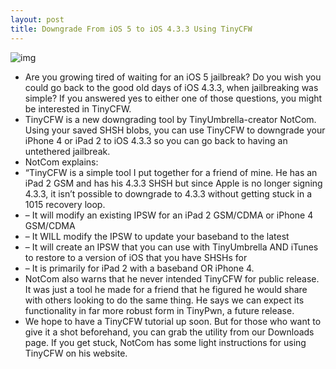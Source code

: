 ```yaml
---
layout: post
title: Downgrade From iOS 5 to iOS 4.3.3 Using TinyCFW
---
```

![img](http://media.idownloadblog.com/wp-content/uploads/2011/12/tinycfw.png)
* Are you growing tired of waiting for an iOS 5 jailbreak? Do you wish you could go back to the good old days of iOS 4.3.3, when jailbreaking was simple? If you answered yes to either one of those questions, you might be interested in TinyCFW.
* TinyCFW is a new downgrading tool by TinyUmbrella-creator NotCom. Using your saved SHSH blobs, you can use TinyCFW to downgrade your iPhone 4 or iPad 2 to iOS 4.3.3 so you can go back to having an untethered jailbreak.
* NotCom explains:
* “TinyCFW is a simple tool I put together for a friend of mine. He has an iPad 2 GSM and has his 4.3.3 SHSH but since Apple is no longer signing 4.3.3, it isn’t possible to downgrade to 4.3.3 without getting stuck in a 1015 recovery loop.
* – It will modify an existing IPSW for an iPad 2 GSM/CDMA or iPhone 4 GSM/CDMA
* – It WILL modify the IPSW to update your baseband to the latest
* – It will create an IPSW that you can use with TinyUmbrella AND iTunes to restore to a version of iOS that you have SHSHs for
* – It is primarily for iPad 2 with a baseband OR iPhone 4.
* NotCom also warns that he never intended TinyCFW for public release. It was just a tool he made for a friend that he figured he would share with others looking to do the same thing. He says we can expect its functionality in far more robust form in TinyPwn, a future release.
* We hope to have a TinyCFW tutorial up soon. But for those who want to give it a shot beforehand, you can grab the utility from our Downloads page. If you get stuck, NotCom has some light instructions for using TinyCFW on his website.

